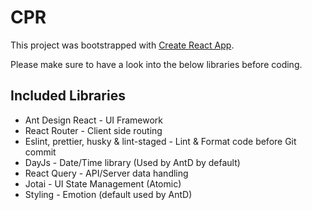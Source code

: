# CPR

This project was bootstrapped with [Create React App](https://github.com/facebook/create-react-app).

Please make sure to have a look into the below libraries before coding.

## Included Libraries

- Ant Design React - UI Framework
- React Router - Client side routing
- Eslint, prettier, husky & lint-staged - Lint & Format code before Git commit
- DayJs - Date/Time library (Used by AntD by default)
- React Query - API/Server data handling
- Jotai - UI State Management (Atomic)
- Styling - Emotion (default used by AntD)
